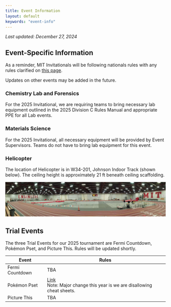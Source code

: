 ```yaml
---
title: Event Information
layout: default
keywords: "event-info"
---
```

_Last updated: December 27, 2024_

## Event-Specific Information

As a reminder, MIT Invitationals will be following nationals rules with any rules clarified on [this page](https://www.soinc.org/events/rules-clarifications).

Updates on other events may be added in the future.

### Chemistry Lab and Forensics

For the 2025 Invitational, we are requiring teams to bring necessary lab equipment outlined in the 2025 Division C Rules Manual and appropriate PPE for all Lab events.

### Materials Science

For the 2025 Invitational, all necessary equipment will be provided by Event Supervisors. Teams do not have to bring lab equipment for this event.

### Helicopter

The location of Helicopter is in W34-201, Johnson Indoor Track (shown below). The ceiling height is approximately 21 ft beneath ceiling scaffolding.

![Panoramic image of Johnson Track](assets\images\johnson_track_pano.png)

## Trial Events

The three Trial Events for our 2025 tournament are Fermi Countdown, Pokémon Pset, and Picture This. Rules will be updated shortly.

| Event           | Rules                                                                                                                                                         |
| --------------- | ------------------------------------------------------------------------------------------------------------------------------------------------------------- |
| Fermi Countdown | TBA                                                                                                                                                           |
| Pokémon Pset   | [Link](https://drive.google.com/file/d/117AIl28toFFcWWeYRC3T-OUo6WO3y6H7/view?usp=sharing)<br />Note: Major change this year is we are disallowing cheat sheets. |
| Picture This    | TBA                                                                                                                                                           |

